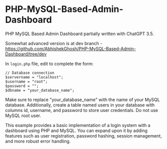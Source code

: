 # PHP-MySQL-Based-Admin-Dashboard

PHP MySQL Based Admin Dashboard partially written with ChatGPT 3.5. 

Somewhat advanced version is at dev branch - https://github.com/AbhishekGhosh/PHP-MySQL-Based-Admin-Dashboard/tree/dev

In `login.php` file, edit to complete the form:

```
// Database connection
$servername = "localhost";
$username = "root";
$password = "";
$dbname = "your_database_name";
```


Make sure to replace "your_database_name" with the name of your MySQL database. Additionally, create a table named users in your database with columns id, username, and password to store user credentials. Do not use MySQL root user.

This example provides a basic implementation of a login system with a dashboard using PHP and MySQL. You can expand upon it by adding features such as user registration, password hashing, session management, and more robust error handling.






